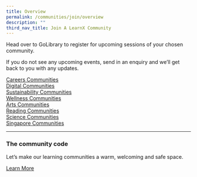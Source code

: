 ```yaml
---
title: Overview
permalink: /communities/join/overview
description: ""
third_nav_title: Join A LearnX Community
---
```

Head over to GoLibrary to register for upcoming sessions of your chosen community.

If you do not see any upcoming events, send in an enquiry and we’ll get back to you with any updates.

<div class="row is-multiline">
  <div class="col is-half">
    <div class="clickbox has-bg-img" style="">
      <a href="#">
        <span>Careers Communities</span>
      </a>
    </div>
  </div>
  <div class="col is-half">
    <div class="clickbox has-bg-img">
      <a href="#">
        <span>Digital Communities</span>
      </a>
    </div>
  </div>
</div>

<div class="row is-multiline">
  <div class="col is-half">
    <div class="clickbox has-bg-img">
      <a href="#">
        <span>Sustainability Communities</span>
      </a>
    </div>
  </div>
  <div class="col is-half">
    <div class="clickbox is-tangerine-orange">
      <a href="#">
        <span>Wellness Communities</span>
      </a>
    </div>
  </div>
</div>

<div class="row is-multiline">
  <div class="col is-half">
    <div class="clickbox is-pink-ruby">
      <a href="#">
        <span>Arts Communities</span>
      </a>
    </div>
  </div>
  <div class="col is-half">
    <div class="clickbox is-sky-indigo">
      <a href="#">
        <span>Reading Communities</span>
      </a>
    </div>
  </div>
</div>

<div class="row is-multiline">
  <div class="col is-half">
    <div class="clickbox is-mint-jade">
      <a href="#">
        <span>Science Communities</span>
      </a>
    </div>
  </div>
  <div class="col is-half">
    <div class="clickbox is-orange-tangerine">
      <a href="#">
        <span>Singapore Communities</span>
      </a>
    </div>
  </div>
</div>

---
<h3 class="margin--top--none margin--bottom--lg"><b>The community code</b></h3>
Let’s make our learning communities a warm, welcoming and safe space.

<a href="/communities/overview" class="bp-button is-primary-outline is-uppercase">Learn More</a>